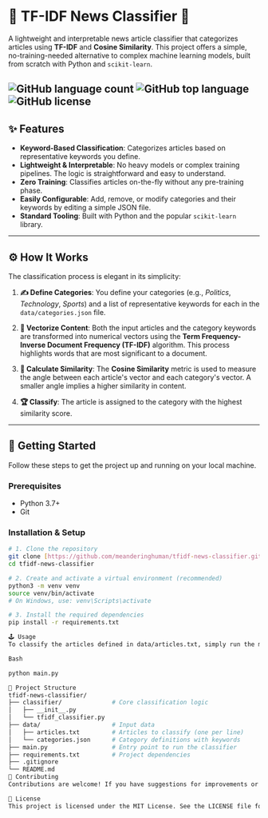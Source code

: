 # 📰 TF-IDF News Classifier 🚀

A lightweight and interpretable news article classifier that categorizes articles using **TF-IDF** and **Cosine Similarity**. This project offers a simple, no-training-needed alternative to complex machine learning models, built from scratch with Python and `scikit-learn`.

![GitHub language count](https://img.shields.io/github/languages/count/meanderinghuman/tfidf-news-classifier?style=for-the-badge)
![GitHub top language](https://img.shields.io/github/languages/top/meanderinghuman/tfidf-news-classifier?style=for-the-badge)
![GitHub license](https://img.shields.io/github/license/meanderinghuman/tfidf-news-classifier?style=for-the-badge&cache_bust=1)
---

## ✨ Features

* **Keyword-Based Classification**: Categorizes articles based on representative keywords you define.
* **Lightweight & Interpretable**: No heavy models or complex training pipelines. The logic is straightforward and easy to understand.
* **Zero Training**: Classifies articles on-the-fly without any pre-training phase.
* **Easily Configurable**: Add, remove, or modify categories and their keywords by editing a simple JSON file.
* **Standard Tooling**: Built with Python and the popular `scikit-learn` library.

---

## ⚙️ How It Works

The classification process is elegant in its simplicity:

1.  **✍️ Define Categories**: You define your categories (e.g., *Politics*, *Technology*, *Sports*) and a list of representative keywords for each in the `data/categories.json` file.
2.  **🔢 Vectorize Content**: Both the input articles and the category keywords are transformed into numerical vectors using the **Term Frequency-Inverse Document Frequency (TF-IDF)** algorithm. This process highlights words that are most significant to a document.
    
3.  **📐 Calculate Similarity**: The **Cosine Similarity** metric is used to measure the angle between each article's vector and each category's vector. A smaller angle implies a higher similarity in content.
4.  **🏆 Classify**: The article is assigned to the category with the highest similarity score.

---

## 🚀 Getting Started

Follow these steps to get the project up and running on your local machine.

### Prerequisites

* Python 3.7+
* Git

### Installation & Setup

```bash
# 1. Clone the repository
git clone [https://github.com/meanderinghuman/tfidf-news-classifier.git](https://github.com/meanderinghuman/tfidf-news-classifier.git)
cd tfidf-news-classifier

# 2. Create and activate a virtual environment (recommended)
python3 -m venv venv
source venv/bin/activate
# On Windows, use: venv\Scripts\activate

# 3. Install the required dependencies
pip install -r requirements.txt

🕹️ Usage
To classify the articles defined in data/articles.txt, simply run the main script:

Bash

python main.py

📂 Project Structure
tfidf-news-classifier/
├── classifier/              # Core classification logic
│   ├── __init__.py
│   └── tfidf_classifier.py
├── data/                    # Input data
│   ├── articles.txt         # Articles to classify (one per line)
│   └── categories.json      # Category definitions with keywords
├── main.py                  # Entry point to run the classifier
├── requirements.txt         # Project dependencies
├── .gitignore
└── README.md
🤝 Contributing
Contributions are welcome! If you have suggestions for improvements or want to add new features, feel free to create an issue or submit a pull request.

📄 License
This project is licensed under the MIT License. See the LICENSE file for details.